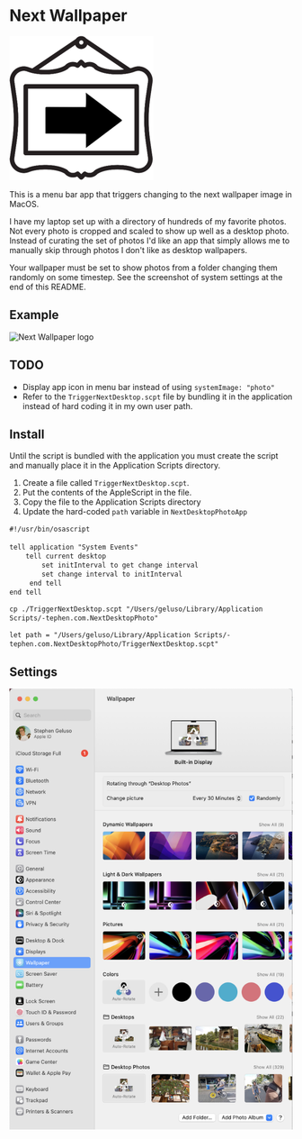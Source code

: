 # Next Wallpaper

![Next Wallpaper logo](./next_desktop_icon_256.png)

This is a menu bar app that triggers changing to the next wallpaper image in
MacOS.

I have my laptop set up with a directory of hundreds of my favorite photos. Not
every photo is cropped and scaled to show up well as a desktop photo. Instead
of curating the set of photos I'd like an app that simply allows me to manually
skip through photos I don't like as desktop wallpapers.

Your wallpaper must be set to show photos from a folder changing them randomly
on some timestep. See the screenshot of system settings at the end of this
README.

## Example

![Next Wallpaper logo](./sample_small.gif)

## TODO

* Display app icon in menu bar instead of using `systemImage: "photo"`
* Refer to the `TriggerNextDesktop.scpt` file by bundling it in the application
  instead of hard coding it in my own user path.

## Install
Until the script is bundled with the application you must create the script
and manually place it in the Application Scripts directory.

1. Create a file called `TriggerNextDesktop.scpt`.
2. Put the contents of the AppleScript in the file.
3. Copy the file to the Application Scripts directory
4. Update the hard-coded `path` variable in `NextDesktopPhotoApp`

```
#!/usr/bin/osascript

tell application "System Events"
    tell current desktop
        set initInterval to get change interval
        set change interval to initInterval
     end tell
end tell
```

```
cp ./TriggerNextDesktop.scpt "/Users/geluso/Library/Application Scripts/-tephen.com.NextDesktopPhoto"
```

```
let path = "/Users/geluso/Library/Application Scripts/-tephen.com.NextDesktopPhoto/TriggerNextDesktop.scpt"
```

## Settings

![Next Wallpaper logo](./settings.png)
